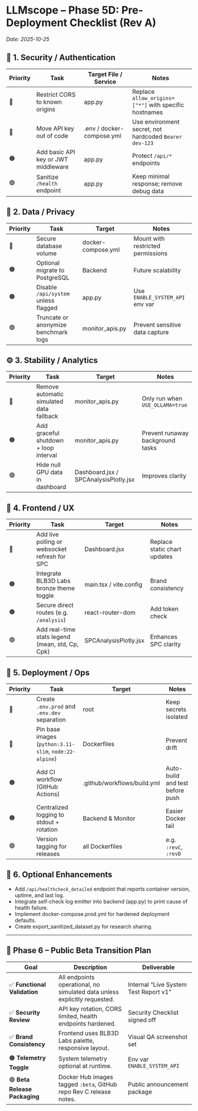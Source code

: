 # LLMscope – Phase 5D: Pre-Deployment Checklist (Rev A)
*Date: 2025-10-25*

## 🔐 1. Security / Authentication
| Priority | Task | Target File / Service | Notes |
|-----------|------|----------------------|-------|
| 🔴 | Restrict CORS to known origins | app.py | Replace `allow_origins=["*"]` with specific hostnames |
| 🔴 | Move API key out of code | .env / docker-compose.yml | Use environment secret, not hardcoded `Bearer dev-123` |
| 🟠 | Add basic API key or JWT middleware | app.py | Protect `/api/*` endpoints |
| 🟢 | Sanitize `/health` endpoint | app.py | Keep minimal response; remove debug data |

## 🧰 2. Data / Privacy
| Priority | Task | Target | Notes |
|-----------|-------|--------|-------|
| 🔴 | Secure database volume | docker-compose.yml | Mount with restricted permissions |
| 🟠 | Optional migrate to PostgreSQL | Backend | Future scalability |
| 🟠 | Disable `/api/system` unless flagged | app.py | Use `ENABLE_SYSTEM_API` env var |
| 🟢 | Truncate or anonymize benchmark logs | monitor_apis.py | Prevent sensitive data capture |

## ⚙️ 3. Stability / Analytics
| Priority | Task | Target | Notes |
|-----------|-------|--------|-------|
| 🔴 | Remove automatic simulated data fallback | monitor_apis.py | Only run when `USE_OLLAMA=true` |
| 🟠 | Add graceful shutdown + loop interval | monitor_apis.py | Prevent runaway background tasks |
| 🟢 | Hide null GPU data in dashboard | Dashboard.jsx / SPCAnalysisPlotly.jsx | Improves clarity |

## 🎨 4. Frontend / UX
| Priority | Task | Target | Notes |
|-----------|-------|--------|-------|
| 🔴 | Add live polling or websocket refresh for SPC | Dashboard.jsx | Replace static chart updates |
| 🟠 | Integrate BLB3D Labs bronze theme toggle | main.tsx / vite.config | Brand consistency |
| 🟠 | Secure direct routes (e.g. `/analysis`) | react-router-dom | Add token check |
| 🟢 | Add real-time stats legend (mean, std, Cp, Cpk) | SPCAnalysisPlotly.jsx | Enhances SPC clarity |

## 🧱 5. Deployment / Ops
| Priority | Task | Target | Notes |
|-----------|-------|--------|-------|
| 🔴 | Create `.env.prod` and `.env.dev` separation | root | Keep secrets isolated |
| 🔴 | Pin base images (`python:3.11-slim`, `node:22-alpine`) | Dockerfiles | Prevent drift |
| 🟠 | Add CI workflow (GitHub Actions) | .github/workflows/build.yml | Auto-build and test before push |
| 🟠 | Centralized logging to stdout + rotation | Backend & Monitor | Easier Docker tail |
| 🟢 | Version tagging for releases | all Dockerfiles | e.g. `:revC`, `:revD` |

## 🧪 6. Optional Enhancements
- Add `/api/healthcheck_detailed` endpoint that reports container version, uptime, and last log.
- Integrate self-check log emitter into backend (app.py) to print cause of health failure.
- Implement docker-compose.prod.yml for hardened deployment defaults.
- Create export_sanitized_dataset.py for research sharing.

---

## 🚀 Phase 6 – Public Beta Transition Plan
| Goal | Description | Deliverable |
|------|--------------|-------------|
| ✅ **Functional Validation** | All endpoints operational, no simulated data unless explicitly requested. | Internal “Live System Test Report v1” |
| ✅ **Security Review** | API key rotation, CORS limited, health endpoints hardened. | Security Checklist signed off |
| ✅ **Brand Consistency** | Frontend uses BLB3D Labs palette, responsive layout. | Visual QA screenshot set |
| 🟠 **Telemetry Toggle** | System telemetry optional at runtime. | Env var `ENABLE_SYSTEM_API` |
| 🟢 **Beta Release Packaging** | Docker Hub images tagged `:beta`, GitHub repo Rev C release notes. | Public announcement package |

